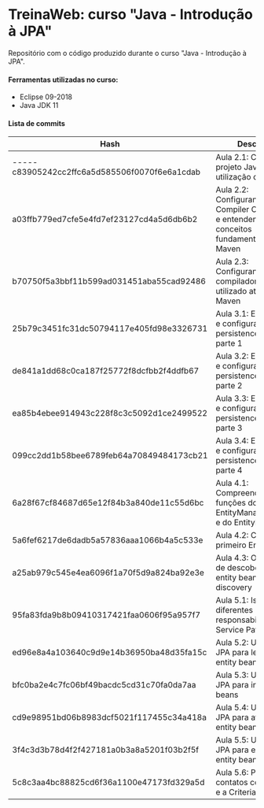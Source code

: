 # TreinaWeb: curso "Java - Introdução à JPA"

Repositório com o código produzido durante o curso "Java - Introdução à JPA".

#### Ferramentas utilizadas no curso:
  - Eclipse 09-2018
  - Java JDK 11

#### Lista de commits
| Hash | Descrição |
| ------ | ------ |
| ----- c83905242cc2ffc6a5d585506f0070f6e6a1cdab | Aula 2.1: Criando um projeto Java para utilização da JPA |
| a03ffb779ed7cfe5e4fd7ef23127cd4a5d6db6b2 | Aula 2.2: Configurando o Compiler Compliance e entendendo os conceitos fundamentais do Maven |
| b70750f5a3bbf11b599ad031451aba55cad92486 | Aula 2.3: Configurando o compilador a ser utilizado através do Maven |
| 25b79c3451fc31dc50794117e405fd98e3326731 | Aula 3.1: Entendendo e configurando o persistence.xml - parte 1 |
| de841a1dd68c0ca187f25772f8dcfbb2f4ddfb67 | Aula 3.2: Entendendo e configurando o persistence.xml - parte 2 |
| ea85b4ebee914943c228f8c3c5092d1ce2499522 | Aula 3.3: Entendendo e configurando o persistence.xml - parte 3 |
| 099cc2dd1b58bee6789feb64a70849484173cb21 | Aula 3.4: Entendendo e configurando o persistence.xml - parte 4 |
| 6a28f67cf84687d65e12f84b3a840de11c55d6bc | Aula 4.1: Compreendendo as funções do EntityManagerFactory e do EntityManager |
| 5a6fef6217de6dadb5a57836aaa1066b4a5c533e | Aula 4.2: Criando o primeiro Entity Bean |
| a25ab979c545e4ea6096f1a70f5d9a824ba92e3e | Aula 4.3: O processo de descoberta dos entity beans: auto-discovery |
| 95fa83fda9b8b09410317421faa0606f95a957f7 | Aula 5.1: Isolando diferentes responsabilidades: o Service Pattern |
| ed96e8a4a103640c9d9e14b36950ba48d35fa15c | Aula 5.2: Utilizando a JPA para leitura de entity beans |
| bfc0ba2e4c7fc06bf49bacdc5cd31c70fa0da7aa | Aula 5.3: Utilizando a JPA para inserir entity beans |
| cd9e98951bd06b8983dcf5021f117455c34a418a | Aula 5.4: Utilizando a JPA para atualizar entity beans |
| 3f4c3d3b78d4f2f427181a0b3a8a5201f03b2f5f | Aula 5.5: Utilizando a JPA para excluir entity beans |
| 5c8c3aa4bc88825cd6f36a1100e47173fd329a5d | Aula 5.6: Primeiros contatos com a JPQL e a Criteria API |
